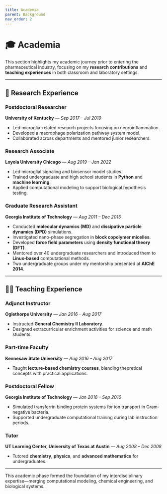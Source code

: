 ```yaml
---
title: Academia
parent: Background
nav_order: 2
---
```


# 🎓 Academia

This section highlights my academic journey prior to entering the pharmaceutical industry, focusing on my **research contributions** and **teaching experiences** in both classroom and laboratory settings.

---

## 🧪 Research Experience

### **Postdoctoral Researcher**  
**University of Kentucky** — *Sep 2017 – Jul 2019*  
- Led microglia-related research projects focusing on neuroinflammation.  
- Developed a macrophage polarization pathway system model.  
- Collaborated across departments and mentored junior researchers.

### **Research Associate**  
**Loyola University Chicago** — *Aug 2019 – Jan 2022*  
- Led microglial signaling and biosensor model studies.  
- Trained undergraduate and high school students in **Python** and **machine learning**.  
- Applied computational modeling to support biological hypothesis testing.

### **Graduate Research Assistant**  
**Georgia Institute of Technology** — *Aug 2011 – Dec 2015*  
- Conducted **molecular dynamics (MD)** and **dissipative particle dynamics (DPD)** simulations.  
- Investigated nano-phase segregation in **block copolymer micelles**.  
- Developed **force field parameters** using **density functional theory (DFT)**.  
- Mentored over 40 undergraduate researchers and introduced them to **Linux-based** computational methods.  
- Two undergraduate groups under my mentorship presented at **AIChE 2014**.

---

## 👨‍🏫 Teaching Experience

### **Adjunct Instructor**  
**Oglethorpe University** — *Jan 2016 – Aug 2017*  
- Instructed **General Chemistry II Laboratory**.  
- Designed extracurricular enrichment activities for science and math students.

### **Part-time Faculty**  
**Kennesaw State University** — *Aug 2016 – Aug 2017*  
- Taught **lecture-based chemistry courses**, blending theoretical concepts with practical applications.

### **Postdoctoral Fellow**  
**Georgia Institute of Technology** — *Jan 2016 – Sep 2016*  
- Simulated transferrin binding protein systems for ion transport in Gram-negative bacteria.  
- Supported undergraduate computational training during lab instruction periods.

### **Tutor**  
**UT Learning Center, University of Texas at Austin** — *Aug 2008 – Dec 2008*  
- Tutored **chemistry**, **physics**, and **advanced mathematics** for undergraduates.

---

This academic phase formed the foundation of my interdisciplinary expertise—merging computational modeling, chemical engineering, and biological systems.